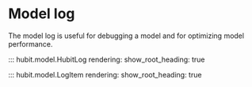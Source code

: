 # Model log

The model log is useful for debugging a model and for optimizing model 
performance.

::: hubit.model.HubitLog
    rendering:
        show_root_heading: true

::: hubit.model.LogItem
    rendering:
        show_root_heading: true
